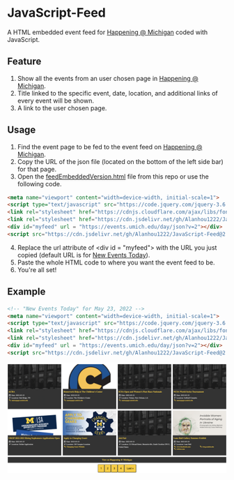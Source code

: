 # JavaScript-Feed

A HTML embedded event feed for [Happening @ Michigan](https://events.umich.edu/) coded with JavaScript.

## Feature

1. Show all the events from an user chosen page in [Happening @ Michigan](https://events.umich.edu/).
2. Title linked to the specific event, date, location, and additional links of every event will be shown.
3. A link to the user chosen page.

## Usage
1. Find the event page to be fed to the event feed on [Happening @ Michigan](https://events.umich.edu/).
2. Copy the URL of the json file (located on the bottom of the left side bar) for that page.
3. Open the [feedEmbeddedVersion.html](https://github.com/Alanhou1222/JavaScript-Feed/blob/main/feedEmbeddedVersion.html) file from this repo or use the following code.
```html
<meta name="viewport" content="width=device-width, initial-scale=1">
<script type="text/javascript" src="https://code.jquery.com/jquery-3.6.0.min.js"></script>
<link rel="stylesheet" href="https://cdnjs.cloudflare.com/ajax/libs/font-awesome/4.7.0/css/font-awesome.min.css">        
<link rel="stylesheet" href="https://cdn.jsdelivr.net/gh/Alanhou1222/JavaScript-Feed@2.0.0/feed.css" integrity="sha384-aHeG3jsIcDLgPsU0m6qRVq+YUxWGG5zT2Q4Mx3W+rh7mUUTlvBKLWYQqZUi3sIIS" crossorigin="anonymous">
<div id="myfeed" url = "https://events.umich.edu/day/json?v=2"></div>
<script src="https://cdn.jsdelivr.net/gh/Alanhou1222/JavaScript-Feed@2.0.0/feed.js" integrity="sha384-YXgibgOU+r5tI/ISK3JGr2CGl/O2rQSPdoWeO6bY2forp48hygnggAr5gI5WyYSR" crossorigin="anonymous"></script>

```
4. Replace the url attribute of \<div id = "myfeed"\> with the URL you just copied (default URL is for [New Events Today](https://events.umich.edu/day)).
5. Paste the whole HTML code to where you want the event feed to be.
6. You're all set!

## Example

```html
<!-- "New Events Today" for May 23, 2022 -->
<meta name="viewport" content="width=device-width, initial-scale=1">
<script type="text/javascript" src="https://code.jquery.com/jquery-3.6.0.min.js"></script>
<link rel="stylesheet" href="https://cdnjs.cloudflare.com/ajax/libs/font-awesome/4.7.0/css/font-awesome.min.css">        
<link rel="stylesheet" href="https://cdn.jsdelivr.net/gh/Alanhou1222/JavaScript-Feed@2.0.0/feed.css" integrity="sha384-aHeG3jsIcDLgPsU0m6qRVq+YUxWGG5zT2Q4Mx3W+rh7mUUTlvBKLWYQqZUi3sIIS" crossorigin="anonymous">
<div id="myfeed" url = "https://events.umich.edu/day/json?v=2"></div>
<script src="https://cdn.jsdelivr.net/gh/Alanhou1222/JavaScript-Feed@2.0.0/feed.js" integrity="sha384-YXgibgOU+r5tI/ISK3JGr2CGl/O2rQSPdoWeO6bY2forp48hygnggAr5gI5WyYSR" crossorigin="anonymous"></script>

```
![Screen Shot](/images/eventFeedExample.png)


